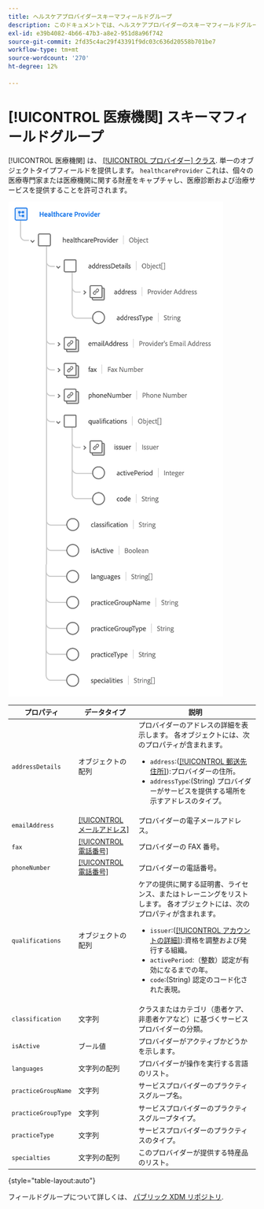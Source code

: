 ```yaml
---
title: ヘルスケアプロバイダースキーマフィールドグループ
description: このドキュメントでは、ヘルスケアプロバイダーのスキーマフィールドグループの概要を説明します。
exl-id: e39b4082-4b66-47b3-a8e2-951d8a96f742
source-git-commit: 2fd35c4ac29f43391f9dc03c636d20558b701be7
workflow-type: tm+mt
source-wordcount: '270'
ht-degree: 12%

---
```


# [!UICONTROL 医療機関] スキーマフィールドグループ

[!UICONTROL 医療機関] は、 [[!UICONTROL プロバイダー] クラス](../../classes/provider.md). 単一のオブジェクトタイプフィールドを提供します。 `healthcareProvider` これは、個々の医療専門家または医療機関に関する財産をキャプチャし、医療診断および治療サービスを提供することを許可されます。

![](../../images/field-groups/healthcare-provider.png)

| プロパティ | データタイプ | 説明 |
| --- | --- | --- |
| `addressDetails` | オブジェクトの配列 | プロバイダーのアドレスの詳細を表示します。 各オブジェクトには、次のプロパティが含まれます。 <ul><li>`address`:([[!UICONTROL 郵送先住所]](../../data-types/postal-address.md)):プロバイダーの住所。</li><li>`addressType`:(String) プロバイダーがサービスを提供する場所を示すアドレスのタイプ。</li></ul> |
| `emailAddress` | [[!UICONTROL メールアドレス]](../../data-types/email-address.md) | プロバイダーの電子メールアドレス。 |
| `fax` | [[!UICONTROL 電話番号]](../../data-types/phone-number.md) | プロバイダーの FAX 番号。 |
| `phoneNumber` | [[!UICONTROL 電話番号]](../../data-types/phone-number.md) | プロバイダーの電話番号。 |
| `qualifications` | オブジェクトの配列 | ケアの提供に関する証明書、ライセンス、またはトレーニングをリストします。 各オブジェクトには、次のプロパティが含まれます。 <ul><li>`issuer`:([[!UICONTROL アカウントの詳細]](../../data-types/account-details.md)):資格を調整および発行する組織。</li><li>`activePeriod`:（整数）認定が有効になるまでの年。</li><li>`code`:(String) 認定のコード化された表現。</li></ul> |
| `classification` | 文字列 | クラスまたはカテゴリ（患者ケア、非患者ケアなど）に基づくサービスプロバイダーの分類。 |
| `isActive` | ブール値 | プロバイダーがアクティブかどうかを示します。 |
| `languages` | 文字列の配列 | プロバイダーが操作を実行する言語のリスト。 |
| `practiceGroupName` | 文字列 | サービスプロバイダーのプラクティスグループ名。 |
| `practiceGroupType` | 文字列 | サービスプロバイダーのプラクティスグループタイプ。 |
| `practiceType` | 文字列 | サービスプロバイダーのプラクティスのタイプ。 |
| `specialties` | 文字列の配列 | このプロバイダーが提供する特産品のリスト。 |

{style=&quot;table-layout:auto&quot;}

フィールドグループについて詳しくは、 [パブリック XDM リポジトリ](https://github.com/adobe/xdm/blob/master/components/fieldgroups/provider/healthcare-provider-details.schema.json).
